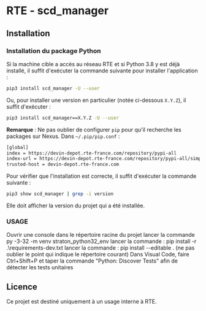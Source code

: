 # RTE - scd_manager

## Installation

### Installation du package Python

Si la machine cible a accès au réseau RTE et si Python 3.8 y est déjà installé, il suffit d'exécuter la commande
suivante pour installer l'application :

```bash
pip3 install scd_manager -U --user
```

Ou, pour installer une version en particulier (notée ci-dessous `X.Y.Z`), il suffit d'exécuter :

```bash
pip3 install scd_manager==X.Y.Z -U --user
```

**Remarque** :
Ne pas oublier de configurer `pip` pour qu'il recherche les packages sur Nexus. Dans `~/.pip/pip.conf` :

```bash
[global]
index = https://devin-depot.rte-france.com/repository/pypi-all
index-url = https://devin-depot.rte-france.com/repository/pypi-all/simple
trusted-host = devin-depot.rte-france.com
```

Pour vérifier que l'installation est correcte, il suffit d'exécuter la commande suivante :

```bash
pip3 show scd_manager | grep -i version
```

Elle doit afficher la version du projet qui a été installée.

### USAGE

Ouvrir une console dans le répertoire racine du projet
lancer la commande py -3-32 -m venv straton_python32_env
lancer la commande : pip install -r .\requirements-dev.txt
lancer la commande : pip install --editable .   (ne pas oublier le point qui indique le répertoire courant)
Dans Visual Code, faire Ctrl+Shift+P et taper la commande "Python: Discover Tests" afin de détecter les tests unitaires

## Licence

Ce projet est destiné uniquement à un usage interne à RTE.
